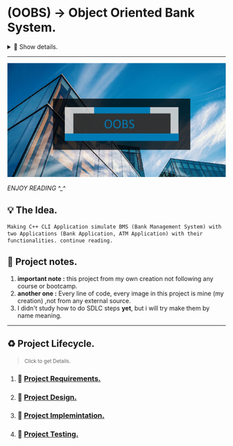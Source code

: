 # **(OOBS)** -> Object Oriented Bank System.

<details>

<summary>🎫 Show details.</summary>

| Project details  |           |
| ------------     | --------- |
| Developer    :   | Kareem    |
| Prog lang    :   | C++       |
| Version      :   | v1.0.1    |
| Starting Date:   | 9th-4-2024|

</details>

***
<img src="./doc/imgs/ProjectCover.png" alt="-> project cover, project logo">

*ENJOY READING ^_^*

## 💡 The Idea.
    Making C++ CLI Application simulate BMS (Bank Management System) with two Applications (Bank Application, ATM Application) with their functionalities. continue reading.

## 📝 Project notes.

1. **important note :** this project from my own creation not following any course or bootcamp.
2. **another one :** Every line of code, every image in this project is mine (my creation) ,not from any external source.
3. I didn't study how to do SDLC steps **yet**, but i will try make them by name meaning.

***

## ♻ Project Lifecycle.

> <small>Click to get Details.</small> 

1. ### 📜 [Project Requirements.](./doc/1-Requirments/requirments.md)
2. ### 🎨 [Project Design.](./doc/2-Design/design.md)
3. ### 🧰 [Project Implemintation.](./doc/3-Implemintation/implemintation.md)
4. ### 🧪 [Project Testing.](./doc/4-Testing/testing.md)


